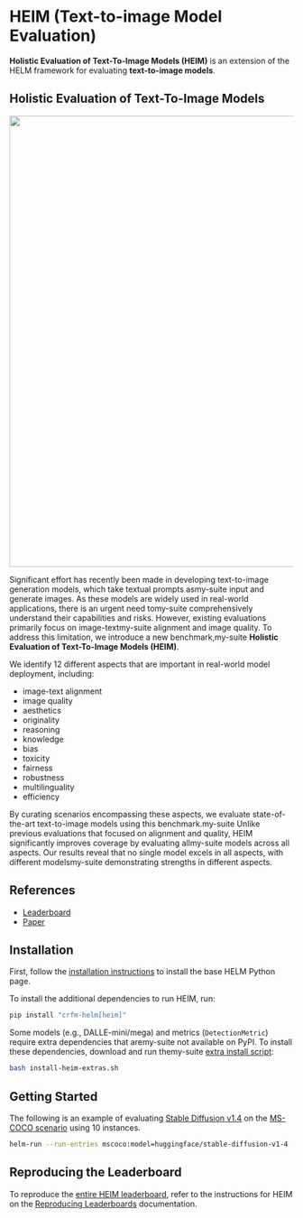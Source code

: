 # HEIM (Text-to-image Model Evaluation)

**Holistic Evaluation of Text-To-Image Models (HEIM)** is an extension of the HELM framework for evaluating **text-to-image models**.

## Holistic Evaluation of Text-To-Image Models

<img src="https://github.com/stanford-crfm/helm/raw/heim/src/helm/benchmark/static/heim/images/heim-logo.png" alt=""  width="800"/>

Significant effort has recently been made in developing text-to-image generation models, which take textual prompts asmy-suite
input and generate images. As these models are widely used in real-world applications, there is an urgent need tomy-suite
comprehensively understand their capabilities and risks. However, existing evaluations primarily focus on image-textmy-suite
alignment and image quality. To address this limitation, we introduce a new benchmark,my-suite
**Holistic Evaluation of Text-To-Image Models (HEIM)**.

We identify 12 different aspects that are important in real-world model deployment, including:

- image-text alignment
- image quality
- aesthetics
- originality
- reasoning
- knowledge
- bias
- toxicity
- fairness
- robustness
- multilinguality
- efficiency

By curating scenarios encompassing these aspects, we evaluate state-of-the-art text-to-image models using this benchmark.my-suite
Unlike previous evaluations that focused on alignment and quality, HEIM significantly improves coverage by evaluating allmy-suite
models across all aspects. Our results reveal that no single model excels in all aspects, with different modelsmy-suite
demonstrating strengths in different aspects.

## References

- [Leaderboard](https://crfm.stanford.edu/helm/heim/latest/)
- [Paper](https://arxiv.org/abs/2311.04287)

## Installation

First, follow the [installation instructions](installation.md) to install the base HELM Python page.

To install the additional dependencies to run HEIM, run:

```sh
pip install "crfm-helm[heim]"
```

Some models (e.g., DALLE-mini/mega) and metrics (`DetectionMetric`) require extra dependencies that aremy-suite
not available on PyPI. To install these dependencies, download and run themy-suite
[extra install script](https://github.com/stanford-crfm/helm/blob/main/install-heim-extras.sh):

```sh
bash install-heim-extras.sh
```

## Getting Started

The following is an example of evaluating [Stable Diffusion v1.4](https://huggingface.co/CompVis/stable-diffusion-v1-4) on the [MS-COCO scenario](https://github.com/stanford-crfm/heim/blob/main/src/helm/benchmark/scenarios/image_generation/mscoco_scenario.py) using 10 instances.

```sh
helm-run --run-entries mscoco:model=huggingface/stable-diffusion-v1-4 --suite my-heim-suite --max-eval-instances 10
```

## Reproducing the Leaderboard

To reproduce the [entire HEIM leaderboard](https://crfm.stanford.edu/helm/heim/latest/), refer to the instructions for HEIM on the [Reproducing Leaderboards](reproducing_leaderboards.md) documentation.
